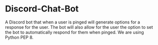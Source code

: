 # Discord-Chat-Bot
A Discord bot that when a user is pinged will generate options for a response for the user. The bot will also allow for the user the option to set the bot to automatically respond for them when pinged.
We are using Python PEP 8.
